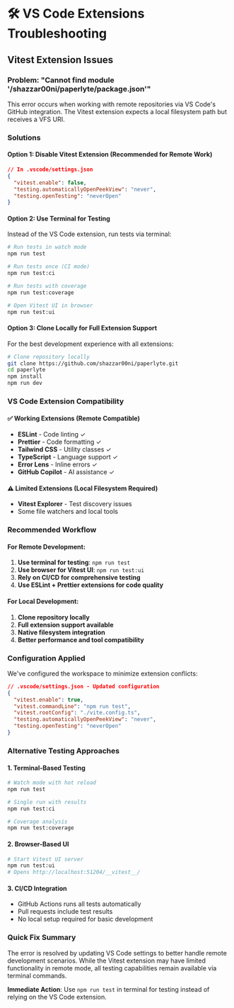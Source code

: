 # 🛠️ VS Code Extensions Troubleshooting

## Vitest Extension Issues

### Problem: "Cannot find module '/shazzar00ni/paperlyte/package.json'"

This error occurs when working with remote repositories via VS Code's GitHub integration. The Vitest extension expects a local filesystem path but receives a VFS URI.

### Solutions

#### Option 1: Disable Vitest Extension (Recommended for Remote Work)

```json
// In .vscode/settings.json
{
  "vitest.enable": false,
  "testing.automaticallyOpenPeekView": "never",
  "testing.openTesting": "neverOpen"
}
```

#### Option 2: Use Terminal for Testing

Instead of the VS Code extension, run tests via terminal:

```bash
# Run tests in watch mode
npm run test

# Run tests once (CI mode)
npm run test:ci

# Run tests with coverage
npm run test:coverage

# Open Vitest UI in browser
npm run test:ui
```

#### Option 3: Clone Locally for Full Extension Support

For the best development experience with all extensions:

```bash
# Clone repository locally
git clone https://github.com/shazzar00ni/paperlyte.git
cd paperlyte
npm install
npm run dev
```

### VS Code Extension Compatibility

#### ✅ Working Extensions (Remote Compatible)

- **ESLint** - Code linting ✓
- **Prettier** - Code formatting ✓
- **Tailwind CSS** - Utility classes ✓
- **TypeScript** - Language support ✓
- **Error Lens** - Inline errors ✓
- **GitHub Copilot** - AI assistance ✓

#### ⚠️ Limited Extensions (Local Filesystem Required)

- **Vitest Explorer** - Test discovery issues
- Some file watchers and local tools

### Recommended Workflow

#### For Remote Development:

1. **Use terminal for testing**: `npm run test`
2. **Use browser for Vitest UI**: `npm run test:ui`
3. **Rely on CI/CD for comprehensive testing**
4. **Use ESLint + Prettier extensions for code quality**

#### For Local Development:

1. **Clone repository locally**
2. **Full extension support available**
3. **Native filesystem integration**
4. **Better performance and tool compatibility**

### Configuration Applied

We've configured the workspace to minimize extension conflicts:

```json
// .vscode/settings.json - Updated configuration
{
  "vitest.enable": true,
  "vitest.commandLine": "npm run test",
  "vitest.rootConfig": "./vite.config.ts",
  "testing.automaticallyOpenPeekView": "never",
  "testing.openTesting": "neverOpen"
}
```

### Alternative Testing Approaches

#### 1. Terminal-Based Testing

```bash
# Watch mode with hot reload
npm run test

# Single run with results
npm run test:ci

# Coverage analysis
npm run test:coverage
```

#### 2. Browser-Based UI

```bash
# Start Vitest UI server
npm run test:ui
# Opens http://localhost:51204/__vitest__/
```

#### 3. CI/CD Integration

- GitHub Actions runs all tests automatically
- Pull requests include test results
- No local setup required for basic development

### Quick Fix Summary

The error is resolved by updating VS Code settings to better handle remote development scenarios. While the Vitest extension may have limited functionality in remote mode, all testing capabilities remain available via terminal commands.

**Immediate Action**: Use `npm run test` in terminal for testing instead of relying on the VS Code extension.
